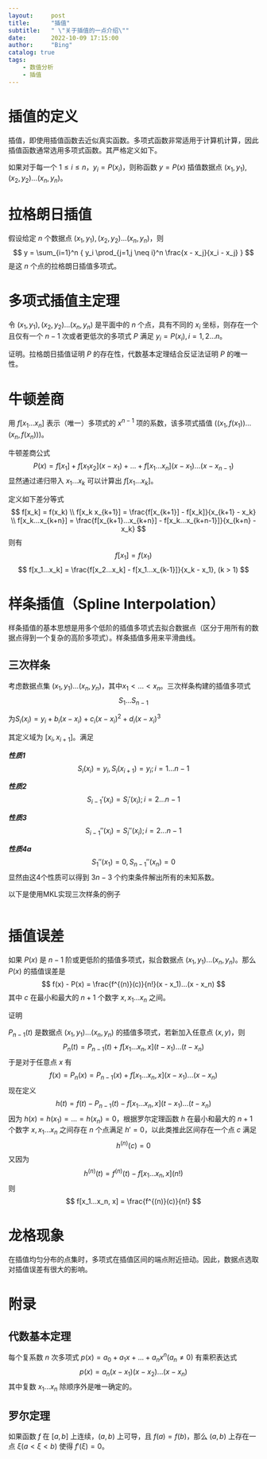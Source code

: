 ```yaml
---
layout:     post
title:      "插值"
subtitle:   " \"关于插值的一点介绍\""
date:       2022-10-09 17:15:00
author:     "Bing"
catalog: true
tags:
    - 数值分析
    - 插值
---
```


# 插值的定义
插值，即使用插值函数去近似真实函数。多项式函数非常适用于计算机计算，因此插值函数通常选用多项式函数。其严格定义如下。

如果对于每一个 $1 \leq i \leq n$，$y_i = P(x_i)$，则称函数 $y = P(x)$ 插值数据点 $(x_1, y_1), (x_2, y_2)...(x_n, y_n)$。

# 拉格朗日插值
假设给定 $n$ 个数据点 $(x_1, y_1), (x_2, y_2)...(x_n, y_n)$，则
$$
    y = \sum_{i=1}^n { y_i \prod_{j=1,j \neq i}^n \frac{x - x_j}{x_i - x_j} }
$$
是这 $n$ 个点的拉格朗日插值多项式。

# 多项式插值主定理
令 $(x_1, y_1), (x_2, y_2)...(x_n, y_n)$ 是平面中的 $n$ 个点，具有不同的 $x_i$ 坐标，则存在一个且仅有一个 $n-1$ 次或者更低次的多项式 $P$ 满足 $y_i = P(x_i), i=1,2...n$。

证明。拉格朗日插值证明 $P$ 的存在性，代数基本定理结合反证法证明 $P$ 的唯一性。

# 牛顿差商
用 $f[x_1...x_n]$ 表示（唯一）多项式的 $x^{n-1}$ 项的系数，该多项式插值 $((x_1, f(x_1))... (x_n, f(x_n)))$。

牛顿差商公式
$$
    P(x) = f[x_1] + f[x_1 x_2](x - x_1) +...+ f[x_1...x_n](x - x_1)...(x - x_{n-1})
$$
显然通过递归带入 $x_1...x_k$ 可以计算出 $f[x_1...x_k]$。

定义如下差分等式
$$
    f[x_k] = f(x_k)
    \\
    f[x_k x_{k+1}] = \frac{f[x_{k+1}] - f[x_k]}{x_{k+1} - x_k}
    \\
    f[x_k...x_{k+n}] = \frac{f[x_{k+1}...x_{k+n}] - f[x_k...x_{k+n-1}]}{x_{k+n} - x_k}
$$
则有
$$
    f[x_1] = f(x_1)
$$
$$
    f[x_1...x_k] = \frac{f[x_2...x_k] - f[x_1...x_{k-1}]}{x_k - x_1}, (k > 1)
$$

# 样条插值（Spline Interpolation）
样条插值的基本思想是用多个低阶的插值多项式去拟合数据点（区分于用所有的数据点得到一个复杂的高阶多项式）。样条插值多用来平滑曲线。

## 三次样条
考虑数据点集 $(x_1, y_1)...(x_n, y_n)$，其中$x_1 < ... < x_n$。三次样条构建的插值多项式
$$
    S_1...S_{n-1}
$$

为$S_i(x_i) = y_i + b_i(x - x_i) + c_i(x - x_i)^2 + d_i(x - x_i)^3$

其定义域为 $[x_i, x_{i+1}]$。满足

***性质1***
$$
    S_i(x_i) = y_i, S_i(x_{i+1}) = y_i; i=1...n-1
$$

***性质2***
$$
    S_{i-1}'(x_i) = S_i'(x_i); i=2...n-1
$$

***性质3***
$$
    S_{i-1}''(x_i) = S_i''(x_i); i=2...n-1
$$

***性质4a***
$$
    S_1''(x_1) = 0, S_{n-1}''(x_n)=0
$$
显然由这4个性质可以得到 $3n-3$ 个约束条件解出所有的未知系数。

以下是使用MKL实现三次样条的例子
```
```

# 插值误差
如果 $P(x)$ 是 $n - 1$ 阶或更低阶的插值多项式，拟合数据点 $(x_1, y_1)...(x_n, y_n)$。那么 $P(x)$ 的插值误差是
$$
    f(x) - P(x) = \frac{f^{(n)}(c)}{n!}(x - x_1)...(x - x_n)
$$
其中 $c$ 在最小和最大的 $n+1$ 个数字 $x, x_1...x_n$ 之间。

证明

$P_{n-1}(t)$ 是数据点 $(x_1, y_1)...(x_n, y_n)$ 的插值多项式，若新加入任意点 $(x, y)$，则
$$
    P_{n}(t) = P_{n-1}(t) + f[x_1...x_n, x](t - x_1)...(t - x_n)
$$
于是对于任意点 $x$ 有
$$
    f(x) = P_{n}(x) = P_{n-1}(x) + f[x_1...x_n, x](x - x_1)...(x - x_n)
$$
现在定义
$$
    h(t) = f(t) - P_{n-1}(t) - f[x_1...x_n, x](t - x_1)...(t - x_n)
$$
因为 $h(x) = h(x_1) =...= h(x_n) = 0$，根据罗尔定理函数 $h$ 在最小和最大的 $n+1$ 个数字 $x, x_1...x_n$ 之间存在 $n$ 个点满足 $h'=0$，以此类推此区间存在一个点 $c$ 满足
$$
h^{(n)}(c) = 0
$$
又因为
$$
    h^{(n)}(t) = f^{(n)}(t) - f[x_1...x_n, x](n!)
$$
则
$$
    f[x_1...x_n, x] = \frac{f^{(n)}(c)}{n!}
$$

# 龙格现象
在插值均匀分布的点集时，多项式在插值区间的端点附近扭动。因此，数据点选取对插值误差有很大的影响。

# 附录
## 代数基本定理
每个复系数 $n$ 次多项式 $p(x) = a_0 + a_1x +...+a_nx^n (a_n \neq 0)$ 有乘积表达式
$$
    p(x) = a_n(x - x_1)(x - x_2)...(x - x_n)
$$
其中复数 $x_1...x_n$ 除顺序外是唯一确定的。

## 罗尔定理
如果函数 $f$ 在 $[a, b]$ 上连续，$(a, b)$ 上可导，且 $f(a) = f(b)$，那么 $(a, b)$ 上存在一点 $\xi(a < \xi < b)$ 使得 $f'(\xi) = 0$。